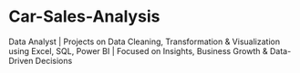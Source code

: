 # Car-Sales-Analysis
Data Analyst | Projects on Data Cleaning, Transformation &amp; Visualization using Excel, SQL,  Power BI  | Focused on Insights, Business Growth &amp; Data-Driven Decisions
